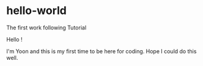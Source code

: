 # hello-world
The first work following Tutorial

Hello ! 

I'm Yoon and this is my first time to be here for coding. Hope I could do this well.
